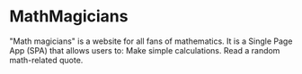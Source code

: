 # MathMagicians
"Math magicians" is a website for all fans of mathematics. It is a Single Page App (SPA) that allows users to:  Make simple calculations. Read a random math-related quote.
